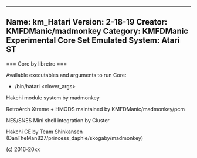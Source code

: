 -----------------------
Name: km_Hatari
Version: 2-18-19
Creator: KMFDManic/madmonkey
Category: KMFDManic Experimental Core Set
Emulated System: Atari ST
-----------------------
=== Core by libretro ===

Available executables and arguments to run Core:
- /bin/hatari <rom> <clover_args>
 
Hakchi module system by madmonkey

RetroArch Xtreme + HMODS maintained by KMFDManic/madmonkey/pcm

NES/SNES Mini shell integration by Cluster

Hakchi CE by Team Shinkansen (DanTheMan827/princess_daphie/skogaby/madmonkey)

(c) 2016-20xx
